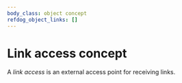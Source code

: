 ```yaml
---
body_class: object concept
refdog_object_links: []
---
```


# Link access concept

<section>

A _link access_ is an external access point for receiving links.

</section>
